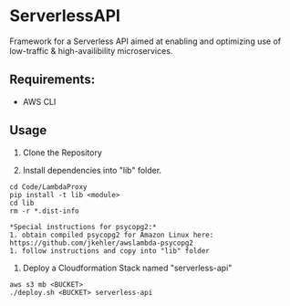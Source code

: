 # ServerlessAPI

Framework for a Serverless API aimed at enabling and optimizing use of low-traffic & high-availibility microservices.

## Requirements:
* AWS CLI

## Usage

1. Clone the Repository

1. Install dependencies into "lib" folder.
```
cd Code/LambdaProxy
pip install -t lib <module>
cd lib
rm -r *.dist-info
```

	*Special instructions for psycopg2:*
	1. obtain compiled psycopg2 for Amazon Linux here: https://github.com/jkehler/awslambda-psycopg2
	1. follow instructions and copy into "lib" folder


1. Deploy a Cloudformation Stack named "serverless-api"
```
aws s3 mb <BUCKET>
./deploy.sh <BUCKET> serverless-api
```


